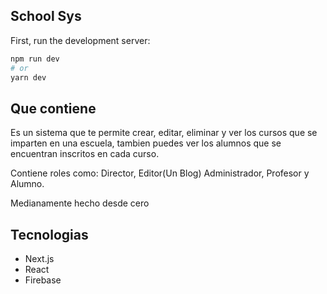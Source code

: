 ## School Sys

First, run the development server:

```bash
npm run dev
# or
yarn dev
```

## Que contiene

Es un sistema que te permite crear, editar, eliminar y ver los cursos que se imparten en una escuela, tambien puedes ver los alumnos que se encuentran inscritos en cada curso.

Contiene roles como: Director, Editor(Un Blog) Administrador, Profesor y Alumno.

Medianamente hecho desde cero

## Tecnologias

- Next.js
- React
- Firebase
